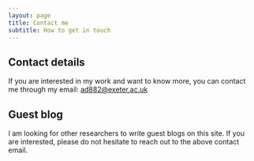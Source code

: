 ```yaml
---
layout: page
title: Contact me
subtitle: How to get in touch
---
```


## Contact details
If you are interested in my work and want to know more, you can contact me through my email: ad882@exeter.ac.uk

## Guest blog
I am looking for other researchers to write guest blogs on this site. If you are interested, please do not hesitate to reach out to the above contact email.
